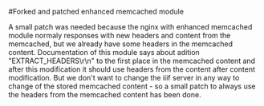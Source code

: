 #Forked and patched enhanced memcached module

A small patch was needed because the nginx with enhanced memcached module normaly responses with new headers and content from the memcached, but we already have some headers in the memcached content. Documentation of this module says about adition "EXTRACT_HEADERS\r\n" to the first place in the memcached content and after this modification it should use headers from the content after content modification. But we don't want to change the iiif server in any way to change of the stored memcached content - so a small patch to always use the headers from the memcached content has been done.
